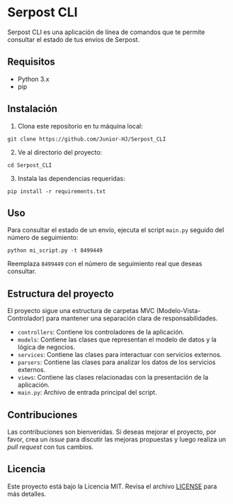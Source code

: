 # Serpost CLI

Serpost CLI es una aplicación de línea de comandos que te permite consultar el estado de tus envíos de Serpost.

## Requisitos

- Python 3.x
- pip

## Instalación

1. Clona este repositorio en tu máquina local:

```
git clone https://github.com/Junior-HJ/Serpost_CLI
```

2. Ve al directorio del proyecto:

```
cd Serpost_CLI
```

3. Instala las dependencias requeridas:

```
pip install -r requirements.txt
```

## Uso

Para consultar el estado de un envío, ejecuta el script `main.py` seguido del número de seguimiento:

```
python mi_script.py -t 8499449
```

Reemplaza `8499449` con el número de seguimiento real que deseas consultar.

## Estructura del proyecto

El proyecto sigue una estructura de carpetas MVC (Modelo-Vista-Controlador) para mantener una separación clara de responsabilidades.

- `controllers`: Contiene los controladores de la aplicación.
- `models`: Contiene las clases que representan el modelo de datos y la lógica de negocios.
- `services`: Contiene las clases para interactuar con servicios externos.
- `parsers`: Contiene las clases para analizar los datos de los servicios externos.
- `views`: Contiene las clases relacionadas con la presentación de la aplicación.
- `main.py`: Archivo de entrada principal del script.

## Contribuciones

Las contribuciones son bienvenidas. Si deseas mejorar el proyecto, por favor, crea un *issue* para discutir las mejoras propuestas y luego realiza un *pull request* con tus cambios.

## Licencia

Este proyecto está bajo la Licencia MIT. Revisa el archivo [LICENSE](LICENSE) para más detalles.
